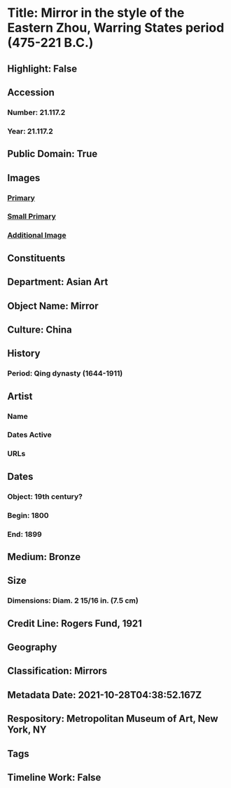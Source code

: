 # Title: Mirror in the style of the Eastern Zhou, Warring States period (475-221 B.C.)
## Highlight: False
## Accession
### Number: 21.117.2
### Year: 21.117.2
## Public Domain: True
## Images
### [Primary](https://images.metmuseum.org/CRDImages/as/original/DP203265.jpg)
### [Small Primary](https://images.metmuseum.org/CRDImages/as/web-large/DP203265.jpg)
### [Additional Image](https://images.metmuseum.org/CRDImages/as/original/LC-21_117_2_002.jpg)
## Constituents
## Department: Asian Art
## Object Name: Mirror
## Culture: China
## History
### Period: Qing dynasty (1644-1911)
## Artist
### Name
### Dates Active
### URLs
## Dates
### Object: 19th century?
### Begin: 1800
### End: 1899
## Medium: Bronze
## Size
### Dimensions: Diam. 2 15/16 in. (7.5 cm)
## Credit Line: Rogers Fund, 1921
## Geography
## Classification: Mirrors
## Metadata Date: 2021-10-28T04:38:52.167Z
## Respository: Metropolitan Museum of Art, New York, NY
## Tags
## Timeline Work: False